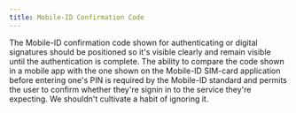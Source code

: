 ```yaml
---
title: Mobile-ID Confirmation Code
---
```

The Mobile-ID confirmation code shown for authenticating or digital signatures should be positioned so it's visible clearly and remain visible until the authentication is complete. The ability to compare the code shown in a mobile app with the one shown on the Mobile-ID SIM-card application before entering one's PIN is required by the Mobile-ID standard and permits the user to confirm whether they're signin in to the service they're expecting. We shouldn't cultivate a habit of ignoring it.
